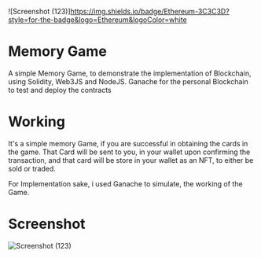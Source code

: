 ![Screenshot (123)]https://img.shields.io/badge/Ethereum-3C3C3D?style=for-the-badge&logo=Ethereum&logoColor=white

# Memory Game 

A simple Memory Game, to demonstrate the implementation of Blockchain, using Solidity, Web3JS and NodeJS. Ganache for the personal Blockchain to test and deploy the contracts

# Working 

It's a simple memory Game, if you are successful in obtaining the cards in the game.
That Card will be sent to you, in your wallet upon confirming the transaction, and that card will be store in your wallet as an NFT, to either be sold or traded.

For Implementation sake, i used Ganache to simulate, the working of the Game.

# Screenshot


![Screenshot (123)](https://user-images.githubusercontent.com/57758789/166661453-b48fcdb9-4e97-43e1-9403-65fe4ffcfddf.png)
